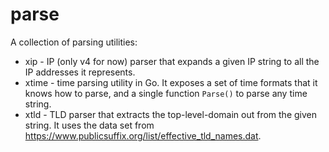 parse
=====

A collection of parsing utilities:

* xip - IP (only v4 for now) parser that expands a given IP string to all the IP addresses it represents.
* xtime - time parsing utility in Go. It exposes a set of time formats that it knows how to parse, and a single function `Parse()` to parse any time string.
* xtld - TLD parser that extracts the top-level-domain out from the given string. It uses the data set from
https://www.publicsuffix.org/list/effective_tld_names.dat.